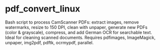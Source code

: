 # pdf_convert_linux
Bash script to process CamScanner PDFs: extract images, remove watermarks, resize to 150 DPI, clean with unpaper, generate new PDFs (color &amp; grayscale), compress, and add German OCR for searchable text. Ideal for cleaning scanned documents. Requires pdfimages, ImageMagick, unpaper, img2pdf, pdftk, ocrmypdf, parallel.
